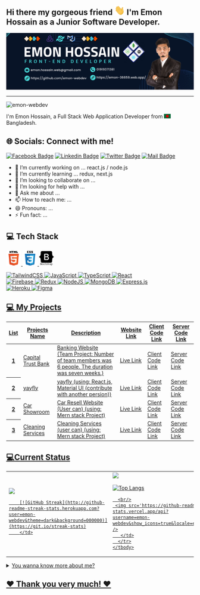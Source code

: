 ﻿## Hi there my gorgeous friend <img src="assets/hello.gif" width="28px" alt="hi"> I'm Emon Hossain as a Junior Software Developer.

![Github Banner](assets/emonBg.png)

<hr>
<p align="left"> <img src="https://komarev.com/ghpvc/?username=emon-webdev&label=Profile%20views&color=0e75b6&style=flat" alt="emon-webdev" /> </p>

<!--####My name is Emon Hossain. Description____.-->

I'm Emon Hossain, a Full Stack Web Application Developer from <img src="assets/bangladesh.png" width="18"/> Bangladesh.

## 🌐 Socials: Connect with me!

[![Facebook Badge](https://img.shields.io/badge/Facebook-1877F2?style=for-the-badge&logo=facebook&logoColor=white)](https://fb.com/emon.webdev) [![Linkedin Badge](https://img.shields.io/badge/LinkedIn-0077B5?style=for-the-badge&logo=linkedin&logoColor=white)](https://www.linkedin.com/in/emon-webdev/) [![Twitter Badge](https://img.shields.io/badge/Twitter-1DA1F2?style=for-the-badge&logo=twitter&logoColor=white)](https://twitter.com/@emon_webdev) [![Mail Badge](https://img.shields.io/badge/Gmail-D14836?style=for-the-badge&logo=gmail&logoColor=white)](mailto:emon.hossain.web@gmail.com)

- 🔭 I’m currently working on ... react.js / node.js
- 🌱 I’m currently learning ... redux, next.js
- 👯 I’m looking to collaborate on ...
- 🤔 I’m looking for help with ...
- 💬 Ask me about ...
- 📫 How to reach me: ...
- 😄 Pronouns: ...
- ⚡ Fun fact: ...

## 💻 Tech Stack

<a href="https://www.w3.org/html/" target="_blank" rel="noreferrer"> <img src="https://raw.githubusercontent.com/devicons/devicon/master/icons/html5/html5-original-wordmark.svg" alt="html5" width="40" height="40"/> </a> <a href="https://www.w3schools.com/css/" target="_blank" rel="noreferrer"> <img src="https://raw.githubusercontent.com/devicons/devicon/master/icons/css3/css3-original-wordmark.svg" alt="css3" width="40" height="40"/> </a> <a href="https://getbootstrap.com" target="_blank" rel="noreferrer"> <img src="https://raw.githubusercontent.com/devicons/devicon/master/icons/bootstrap/bootstrap-plain-wordmark.svg" alt="bootstrap" width="40" height="40"/>

![TailwindCSS](https://img.shields.io/badge/tailwindcss-%2338B2AC.svg?style=for-the-badge&logo=tailwind-css&logoColor=white) ![JavaScript](https://img.shields.io/badge/javascript-%23323330.svg?style=for-the-badge&logo=javascript&logoColor=%23F7DF1E) ![TypeScript](https://img.shields.io/badge/typescript-%23007ACC.svg?style=for-the-badge&logo=typescript&logoColor=white) ![React](https://img.shields.io/badge/react-%2320232a.svg?style=for-the-badge&logo=react&logoColor=%2361DAFB) <br> ![Firebase](https://img.shields.io/badge/firebase-%23039BE5.svg?style=for-the-badge&logo=firebase) ![Redux](https://img.shields.io/badge/redux-%23593d88.svg?style=for-the-badge&logo=redux&logoColor=white) ![NodeJS](https://img.shields.io/badge/node.js-6DA55F?style=for-the-badge&logo=node.js&logoColor=white) ![MongoDB](https://img.shields.io/badge/MongoDB-%234ea94b.svg?style=for-the-badge&logo=mongodb&logoColor=white) ![Express.js](https://img.shields.io/badge/express.js-%23404d59.svg?style=for-the-badge&logo=express&logoColor=%2361DAFB) <br> ![Heroku](https://img.shields.io/badge/heroku-%23430098.svg?style=for-the-badge&logo=heroku&logoColor=white) ![Figma](https://img.shields.io/badge/figma-%23F24E1E.svg?style=for-the-badge&logo=figma&logoColor=white)

## 💻 My Projects

<div class="overflow-x-auto">
  <table class="table w-full">
    <!-- head -->
    <thead>
      <tr>
        <th>List</th>
        <th>Projects Name</th>
        <th>Description</th>
        <th>Website Link</th>
         <th>Client Code Link</th>
         <th>Server Code Link</th>
      </tr>
    </thead>
    <tbody>
      <!-- row 1 -->
      <tr>
        <th>1</th>
        <td>Capital Trust Bank</td>
        <td>Banking Website (Team Project: Number of team members was 6 people. The duration was seven weeks.)</td>
        <td><a href="https://capital-trust-bank-ee791.web.app/" target="_blank">Live Link</a></td>
        <td><a href="https://github.com/emon-webdev/Capital-Trust-Bank" target="_blank">Client Code Link</a></td>
        <td><a href="https://github.com/AkashChakrabortty/Capital-Trust-Bank-Server" target="_blank">Server Code Link</a></td>
      </tr>
      <tr>
        <th>2</th>
        <td>yayfly </td>
        <td>yayfly (using: React.js, Material UI (contribute with another persion))</td>
        <td><a href="https://yayfly-app.netlify.app/" target="_blank">Live Link</a></td>
        <td><a href="https://github.com/emon-webdev/yayfly-app" target="_blank">Client Code Link</a></td>
        <td><a href="just front end" target="_blank">Server Code Link</a></td>
      </tr>
       <tr>
        <th>2</th>
        <td>Car Showroom</td>
        <td>Car Resell Website (User can) (using: Mern stack Project)</td>
        <td><a href="https://car-showroom-520ff.web.app/" target="_blank">Live Link</a></td>
        <td><a href="https://github.com/emon-webdev/car-showroom" target="_blank">Client Code Link</a></td>
        <td><a href="https://github.com/emon-webdev/car-showroom-server" target="_blank">Server Code Link</a></td>
      </tr>
       <tr>
        <th>3</th>
        <td>Cleaning Services</td>
        <td>Cleaning Services (user can) (using: Mern stack Project)</td>
        <td><a href="https://cleaning-service-9d61e.web.app/" target="_blank">Live Link</a></td>
        <td><a href="https://github.com/emon-webdev/cleaning-service" target="_blank">Client Code Link</a></td>
        <td><a href="https://github.com/emon-webdev/cleaning-service-server" target="_blank">Server Code Link</a></td>
      </tr>
    </tbody>
  </table>
</div>
  
## 💻Current Status

<div class="overflow-x-auto">
  <table class="table w-full">
    <tbody>
      <!-- row 1 -->
      <tr>
        <td>
 <img align="center" src="https://github-readme-stats.vercel.app/api/top-langs?username=emon-webdev&show_icons=true&locale=en&layout=compact%22%20alt=%22emon-webdev" />

        [![GitHub Streak](http://github-readme-streak-stats.herokuapp.com?user=emon-webdev&theme=dark&background=000000)](https://git.io/streak-stats)
        </td>
  <td>
   <img src="https://github-readme-streak-stats.herokuapp.com/?user=emon-webdev&background=0D1117&sideNums=FFFFFF&sideLabels=9A9A9A&currStreakNum=FB8C00&dates=6E6E6E" />

[![Top Langs](https://github-readme-stats.vercel.app/api/top-langs/?username=emon-webdev&theme=dark&background=000000)](https://github.com/emon-webdev/github-readme-stats)
    
      <br/>
     <img src='https://github-readme-stats.vercel.app/api?username=emon-webdev&show_icons=true&locale=en' />
       </td>
      </tr>
    </tbody>
  </table>
</div>




 
 
 
 <details>

<summary>
  You wanna know more about me?
</summary>

<br >

#### ?

#### Github Stats

</details>

<h2>❤️ Thank you very much! ❤️</h2>
